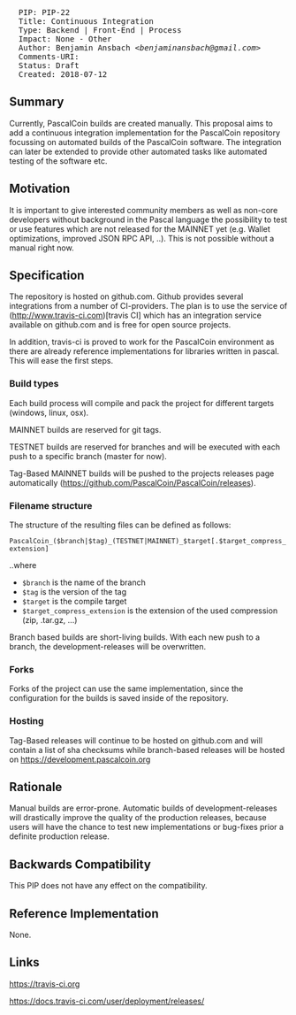 <pre>
  PIP: PIP-22
  Title: Continuous Integration
  Type: Backend | Front-End | Process
  Impact: None - Other
  Author: Benjamin Ansbach <i>&lt;benjaminansbach@gmail.com&gt;</i>
  Comments-URI: 
  Status: Draft
  Created: 2018-07-12
</pre>

## Summary

Currently, PascalCoin builds are created manually. This proposal aims to add a continuous integration implementation for the PascalCoin repository focussing on automated builds of the PascalCoin software. The integration can later be extended to provide other automated tasks like automated testing of the software etc.

## Motivation

It is important to give interested community members as well as non-core developers without background in the Pascal language the possibility to test or use features which are not released for the MAINNET yet (e.g. Wallet optimizations, improved JSON RPC API, ..). This is not possible without a manual right now.

## Specification

The repository is hosted on github.com. Github provides several integrations from a number of CI-providers. The plan is to use the service of (http://www.travis-ci.com)[travis CI] which has an integration service available on github.com and is free for open source projects. 

In addition, travis-ci is proved to work for the PascalCoin environment as there are already reference implementations for libraries written in pascal. This will ease the first steps.

### Build types

Each build process will compile and pack the project for different targets (windows, linux, osx). 

MAINNET builds are reserved for git tags. 

TESTNET builds are reserved for branches and will be executed with each push to a specific branch (master for now).

Tag-Based MAINNET builds will be pushed to the projects releases page automatically (https://github.com/PascalCoin/PascalCoin/releases).

### Filename structure

The structure of the resulting files can be defined as follows:

`PascalCoin_($branch|$tag)_(TESTNET|MAINNET)_$target[.$target_compress_extension]`

..where 

- `$branch` is the name of the branch
- `$tag` is the version of the tag
- `$target` is the compile target
- `$target_compress_extension` is the extension of the used compression (zip, .tar.gz, ...)

Branch based builds are short-living builds. With each new push to a branch, the development-releases will be overwritten.

### Forks

Forks of the project can use the same implementation, since the configuration for the builds is saved inside of the repository.

### Hosting

Tag-Based releases will continue to be hosted on github.com and will contain a list of sha checksums while branch-based releases will be hosted on https://development.pascalcoin.org

## Rationale

Manual builds are error-prone. Automatic builds of development-releases will drastically improve the quality of the production releases, because users will have the chance to test new implementations or bug-fixes prior a definite production release.

## Backwards Compatibility

This PIP does not have any effect on the compatibility.

## Reference Implementation

None.

## Links

https://travis-ci.org

https://docs.travis-ci.com/user/deployment/releases/
